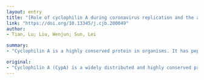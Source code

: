 ```yaml
---
layout: entry
title: "[Role of cyclophilin A during coronavirus replication and the antiviral activities of its inhibitors]"
link: "https://doi.org/10.13345/j.cjb.200049"
author:
- Tian, Lu; Liu, Wenjun; Sun, Lei

summary:
- "Cyclophilin A is a highly conserved protein in organisms. It has peptidyl-prolyl cis/trans isomerase activity. Coronaviruses are enveloped, single-stranded, positive-sense RNA viruses. CsA and its derivatives (ALV, NIM811, etc.) have obvious inhibitory effects."

original:
- "Cyclophilin A (CypA) is a widely distributed and highly conserved protein in organisms. It has peptidyl-prolyl cis/trans isomerase activity and is a receptor for cyclosporin A (CsA). Coronaviruses are enveloped, single-stranded, positive-sense RNA viruses. Seven types of coronaviruses are currently known to infect humans, among which SARS-CoV, MERS-CoV, and SARS-CoV-2 are fatal for humans. It is well established that CypA is essential for the replication of various coronaviruses such as SARS-CoV, CoV-229E, CoV-NL63, and FCoV. Additionally, CsA and its derivatives (ALV, NIM811, etc.) have obvious inhibitory effects on a variety of coronaviruses. These results suggest that CypA is a potential antiviral target and the existing drug CsA might be used as an anti-coronavirus drug. At the end of 2019, SARS-CoV-2 raged in China, which seriously theatern human health and causes huge economic lases. In view of this, we describe the effects of CypA on the replication of coronaviruses and the antiviral activities of its inhibitors, which will provide the scientific basis and ideas for the development of antiviral drugs for SARS-CoV-2."
---
```


